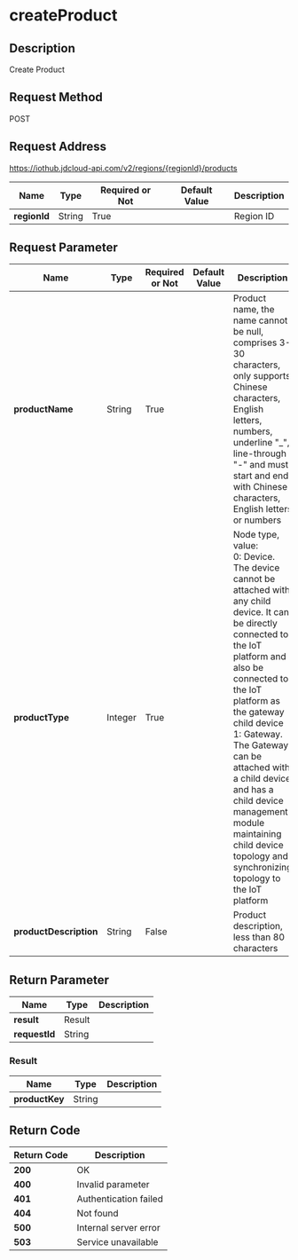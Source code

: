 # createProduct


## Description
Create Product

## Request Method
POST

## Request Address
https://iothub.jdcloud-api.com/v2/regions/{regionId}/products

|Name|Type|Required or Not|Default Value|Description|
|---|---|---|---|---|
|**regionId**|String|True| |Region ID|

## Request Parameter
|Name|Type|Required or Not|Default Value|Description|
|---|---|---|---|---|
|**productName**|String|True| |Product name, the name cannot be null, comprises 3-30 characters, only supports Chinese characters, English letters, numbers, underline "_", line-through "-" and must start and end with Chinese characters, English letters or numbers|
|**productType**|Integer|True| |Node type, value: <br>0: Device. The device cannot be attached with any child device. It can be directly connected to the IoT platform and also be connected to the IoT platform as the gateway child device<br>1: Gateway. The Gateway can be attached with a child device and has a child device management module maintaining child device topology and synchronizing topology to the IoT platform<br>|
|**productDescription**|String|False| |Product description, less than 80 characters|


## Return Parameter
|Name|Type|Description|
|---|---|---|
|**result**|Result| |
|**requestId**|String| |

### Result
|Name|Type|Description|
|---|---|---|
|**productKey**|String| |

## Return Code
|Return Code|Description|
|---|---|
|**200**|OK|
|**400**|Invalid parameter|
|**401**|Authentication failed|
|**404**|Not found|
|**500**|Internal server error|
|**503**|Service unavailable|
